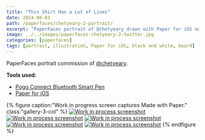 ```yaml
---
title: "This Shirt Has a Lot of Lines"
date: 2014-08-01
path: /paperfaces/chetyeary-2-portrait/
excerpt: "PaperFaces portrait of @chetyeary drawn with Paper for iOS on an iPad."
image: ../../images/paperfaces-chetyeary-2-twitter.jpg
categories: [paperfaces]
tags: [portrait, illustration, Paper for iOS, black and white, beard]
---
```


PaperFaces portrait commission of [@chetyeary](https://twitter.com/chetyeary).

**Tools used:**

- [Pogo Connect Bluetooth Smart Pen](https://www.amazon.com/gp/product/B009K448L4/ref=as_li_ss_tl?ie=UTF8&camp=1789&creative=390957&creativeASIN=B009K448L4&linkCode=as2&tag=mademist-20)
- [Paper for iOS](https://paper.bywetransfer.com/)

{% figure caption:"Work in progress screen captures Made with Paper." class:"gallery-3-col" %}
[![Work in process screenshot](../../images/paperfaces-chetyeary-2-process-1-600.jpg)](../../images/paperfaces-chetyeary-2-process-1-lg.jpg) [![Work in process screenshot](../../images/paperfaces-chetyeary-2-process-2-600.jpg)](../../images/paperfaces-chetyeary-2-process-2-lg.jpg) [![Work in process screenshot](../../images/paperfaces-chetyeary-2-process-3-600.jpg)](../../images/paperfaces-chetyeary-2-process-3-lg.jpg) [![Work in process screenshot](../../images/paperfaces-chetyeary-2-process-4-600.jpg)](../../images/paperfaces-chetyeary-2-process-4-lg.jpg) [![Work in process screenshot](../../images/paperfaces-chetyeary-2-process-5-600.jpg)](../../images/paperfaces-chetyeary-2-process-5-lg.jpg)
{% endfigure %}
